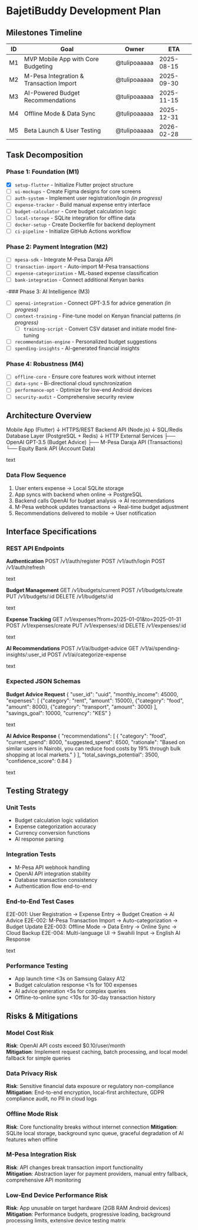 # BajetiBuddy Development Plan

## Milestones Timeline

| ID | Goal | Owner | ETA |
|----|------|-------|-----|
| M1 | MVP Mobile App with Core Budgeting | @tulipoaaaaa | 2025-08-15 |
| M2 | M-Pesa Integration & Transaction Import | @tulipoaaaaa | 2025-09-30 |
| M3 | AI-Powered Budget Recommendations | @tulipoaaaaa | 2025-11-15 |
| M4 | Offline Mode & Data Sync | @tulipoaaaaa | 2025-12-31 |
| M5 | Beta Launch & User Testing | @tulipoaaaaa | 2026-02-28 |

## Task Decomposition

### Phase 1: Foundation (M1)
- [x] `setup-flutter` - Initialize Flutter project structure
- [ ] `ui-mockups` - Create Figma designs for core screens  
- [ ] `auth-system` - Implement user registration/login *(in progress)*
- [ ] `expense-tracker` - Build manual expense entry interface
- [ ] `budget-calculator` - Core budget calculation logic
- [ ] `local-storage` - SQLite integration for offline data
- [ ] `docker-setup` - Create Dockerfile for backend deployment
- [ ] `ci-pipeline` - Initialize GitHub Actions workflow

### Phase 2: Payment Integration (M2)  
- [ ] `mpesa-sdk` - Integrate M-Pesa Daraja API
- [ ] `transaction-import` - Auto-import M-Pesa transactions
- [ ] `expense-categorization` - ML-based expense classification
- [ ] `bank-integration` - Connect additional Kenyan banks

-### Phase 3: AI Intelligence (M3)
- [ ] `openai-integration` - Connect GPT-3.5 for advice generation *(in progress)*
- [ ] `context-training` - Fine-tune model on Kenyan financial patterns *(in progress)*
  - [ ] `training-script` - Convert CSV dataset and initiate model fine-tuning
- [ ] `recommendation-engine` - Personalized budget suggestions
- [ ] `spending-insights` - AI-generated financial insights

### Phase 4: Robustness (M4)
- [ ] `offline-core` - Ensure core features work without internet
- [ ] `data-sync` - Bi-directional cloud synchronization  
- [ ] `performance-opt` - Optimize for low-end Android devices
- [ ] `security-audit` - Comprehensive security review

## Architecture Overview

Mobile App (Flutter)
↓ HTTPS/REST
Backend API (Node.js)
↓ SQL/Redis
Database Layer (PostgreSQL + Redis)
↓ HTTP
External Services
├── OpenAI GPT-3.5 (Budget Advice)
├── M-Pesa Daraja API (Transactions)
└── Equity Bank API (Account Data)

text

### Data Flow Sequence
1. User enters expense → Local SQLite storage
2. App syncs with backend when online → PostgreSQL  
3. Backend calls OpenAI for budget analysis → AI recommendations
4. M-Pesa webhook updates transactions → Real-time budget adjustment
5. Recommendations delivered to mobile → User notification

## Interface Specifications

### REST API Endpoints

**Authentication**
POST /v1/auth/register
POST /v1/auth/login
POST /v1/auth/refresh

text

**Budget Management** 
GET /v1/budgets/current
POST /v1/budgets/create
PUT /v1/budgets/:id
DELETE /v1/budgets/:id

text

**Expense Tracking**
GET /v1/expenses?from=2025-01-01&to=2025-01-31
POST /v1/expenses/create
PUT /v1/expenses/:id
DELETE /v1/expenses/:id

text

**AI Recommendations**
POST /v1/ai/budget-advice
GET /v1/ai/spending-insights/:user_id
POST /v1/ai/categorize-expense

text

### Expected JSON Schemas

**Budget Advice Request**
{
"user_id": "uuid",
"monthly_income": 45000,
"expenses": [
{"category": "rent", "amount": 15000},
{"category": "food", "amount": 8000},
{"category": "transport", "amount": 3000}
],
"savings_goal": 10000,
"currency": "KES"
}

text

**AI Advice Response**
{
"recommendations": [
{
"category": "food",
"current_spend": 8000,
"suggested_spend": 6500,
"rationale": "Based on similar users in Nairobi, you can reduce food costs by 19% through bulk shopping at local markets."
}
],
"total_savings_potential": 3500,
"confidence_score": 0.84
}

text

## Testing Strategy

### Unit Tests
- Budget calculation logic validation
- Expense categorization accuracy  
- Currency conversion functions
- AI response parsing

### Integration Tests  
- M-Pesa API webhook handling
- OpenAI API integration stability
- Database transaction consistency
- Authentication flow end-to-end

### End-to-End Test Cases
E2E-001: User Registration → Expense Entry → Budget Creation → AI Advice
E2E-002: M-Pesa Transaction Import → Auto-categorization → Budget Update
E2E-003: Offline Mode → Data Entry → Online Sync → Cloud Backup
E2E-004: Multi-language UI → Swahili Input → English AI Response

text

### Performance Testing
- App launch time <3s on Samsung Galaxy A12
- Budget calculation response <1s for 100 expenses
- AI advice generation <5s for complex queries
- Offline-to-online sync <10s for 30-day transaction history

## Risks & Mitigations

### Model Cost Risk
**Risk**: OpenAI API costs exceed $0.10/user/month  
**Mitigation**: Implement request caching, batch processing, and local model 
fallback for simple queries

### Data Privacy Risk  
**Risk**: Sensitive financial data exposure or regulatory non-compliance
**Mitigation**: End-to-end encryption, local-first architecture, GDPR compliance 
audit, no PII in cloud logs

### Offline Mode Risk
**Risk**: Core functionality breaks without internet connection
**Mitigation**: SQLite local storage, background sync queue, graceful degradation 
of AI features when offline

### M-Pesa Integration Risk
**Risk**: API changes break transaction import functionality  
**Mitigation**: Abstraction layer for payment providers, manual entry fallback, 
comprehensive API monitoring

### Low-End Device Performance Risk
**Risk**: App unusable on target hardware (2GB RAM Android devices)
**Mitigation**: Performance budgets, progressive loading, background processing 
limits, extensive device testing matrix